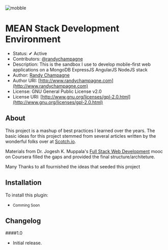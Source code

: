 ![mobble](http://cloud.scott.ee/images/mobble.png)

# MEAN Stack Development Environment

* Status: ✔ Active
* Contributors: [@randychampagne](http://twitter.com/randychampagne)
* Description: This is the sandbox I use to develop mobile-first web applications on a MongoDB ExpressJS AngularJS NodeJS stack
* Author: [Randy Champagne](http://www.randychampagne.com)
* Author URI: [http://www.randychampagne.com](http://www.randychampagne.com)
* License: GNU General Public License v2.0
* License URI: [http://www.gnu.org/licenses/gpl-2.0.html](http://www.gnu.org/licenses/gpl-2.0.html)

## About

This project is a mashup of best practices I learned over the years. The basic ideas for this project stemmed from several articles written by the wonderful folks over at [Scotch.io](https://scotch.io/). 

Materials from Dr. Jogesh K. Muppala's [Full Stack Web Development](https://www.coursera.org/specializations/full-stack) mooc on Coursera filled the gaps and provided the final structure/architeture.

Many Thanks to all fournished the ideas that seeded this project


## Installation

To install this plugin:

* <small>Comming Soon</small>



## Changelog

####1.0
* Initial release.